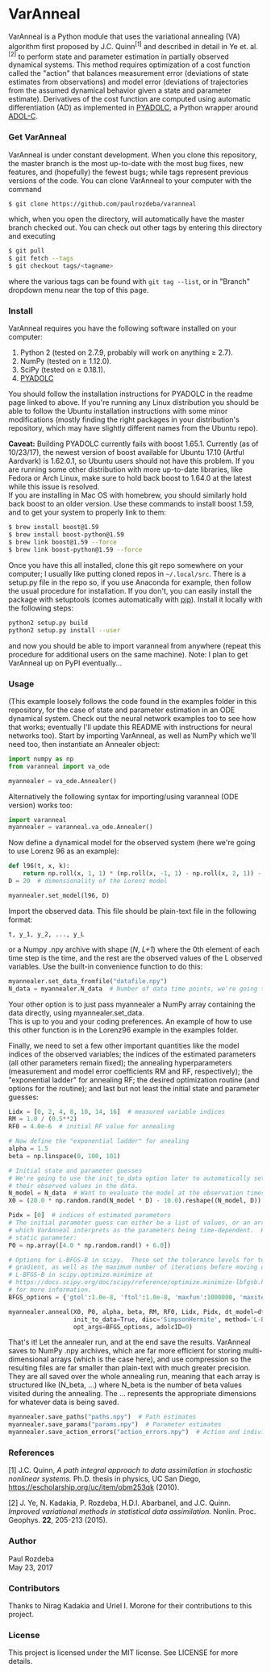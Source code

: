 # VarAnneal
VarAnneal is a Python module that uses the variational annealing (VA) algorithm first proposed by J.C. Quinn<sup>[1]</sup>
and described in detail in Ye et. al.<sup>[2]</sup> to 
perform state and parameter estimation in partially observed dynamical systems.  This method requires optimization 
of a cost function called the "action" that balances measurement error (deviations of state estimates from observations) 
and model error (deviations of trajectories from the assumed dynamical behavior given a state and parameter estimate). 
Derivatives of the cost function are computed using automatic differentiation (AD) as implemented in 
[PYADOLC](https://github.com/b45ch1/pyadolc), a Python wrapper around [ADOL-C](https://projects.coin-or.org/ADOL-C).  

### Get VarAnneal
VarAnneal is under constant development.  When you clone this repository, the master branch is the most up-to-date with the most bug fixes, new features, and (hopefully) the fewest bugs; while tags represent previous versions of the code.  You can clone VarAnneal to your computer with the command
```bash
$ git clone https://github.com/paulrozdeba/varanneal
```
which, when you open the directory, will automatically have the master branch checked out.  You can check out other tags by entering this directory and executing
```bash
$ git pull
$ git fetch --tags
$ git checkout tags/<tagname>
```
where the various tags can be found with `git tag --list`, or in "Branch" dropdown menu near the top of this page.

### Install
VarAnneal requires you have the following software installed on your computer:
1. Python 2 (tested on 2.7.9, probably will work on anything ≥ 2.7).
2. NumPy (tested on ≥ 1.12.0).
3. SciPy (tested on ≥ 0.18.1).
4. [PYADOLC](https://github.com/b45ch1/pyadolc)  

You should follow the installation instructions for PYADOLC in the readme page linked to above.
If you're running any Linux 
distribution you should be able to follow the Ubuntu installation instructions with some minor 
modifications (mostly finding the right packages in your distribution's repository, which may have 
slightly different names from the Ubuntu repo).

**Caveat:** Building PYADOLC currently fails with boost 1.65.1.  Currently (as of 10/23/17), the newest version 
of boost available for Ubuntu 17.10 (Artful Aardvark) is 1.62.0.1, so Ubuntu users should not have this 
problem.  If you are running some other distribution with more up-to-date libraries, like Fedora or 
Arch Linux, make sure to hold back boost to 1.64.0 at the latest while this issue is resolved.  
If you are installing in Mac OS with homebrew, you should similarly hold back boost to 
an older version.  Use these commands to install boost 1.59, and to get your system to properly link to them:
```bash
$ brew install boost@1.59
$ brew install boost-python@1.59
$ brew link boost@1.59 --force
$ brew link boost-python@1.59 --force
```

Once you have this all installed, clone this git repo somewhere on your computer; I usually like putting 
cloned repos in `~/.local/src`.  There is a setup.py file in the repo so, if you use Anaconda for example, 
then follow the usual procedure for installation.  If you don't, you can easily install the package with 
setuptools (comes automatically with [pip](https://pip.pypa.io/en/stable/installing/)). Install it locally 
with the following steps:
```bash
python2 setup.py build
python2 setup.py install --user
```
and now you should be able to import varanneal from anywhere (repeat this procedure for additional users 
on the same machine).  Note: I plan to get VarAnneal up on PyPI eventually...

### Usage
(This example loosely follows the code found in the examples folder in this repository, for the case of 
state and parameter estimation in an ODE dynamical system. Check out the neural network examples too to 
see how that works; eventually I'll update this README with instructions for neural networks too).
Start by importing VarAnneal, as well as NumPy which we'll need too, then instantiate an Annealer object:
```python
import numpy as np
from varanneal import va_ode

myannealer = va_ode.Annealer()
```
Alternatively the following syntax for importing/using varanneal (ODE version) works too:
```python
import varanneal
myannealer = varanneal.va_ode.Annealer()
```
Now define a dynamical model for the observed system (here we're going to use Lorenz 96 as an example):
```python
def l96(t, x, k):
    return np.roll(x, 1, 1) * (np.roll(x, -1, 1) - np.roll(x, 2, 1)) - x + k
D = 20  # dimensionality of the Lorenz model

myannealer.set_model(l96, D)
```
Import the observed data.  This file should be plain-text file in the following format:

`t, y_1, y_2, ..., y_L`

or a Numpy .npy archive with shape (*N*, *L+1*) where the 0th element of each time step is the time, and the rest are 
the observed values of the L observed variables.  Use the built-in convenience function to do this:
```python
myannealer.set_data_fromfile("datafile.npy")
N_data = myannealer.N_data  # Number of data time points, we're going to use this in a bit
```
Your other option is to just pass myannealer a NumPy array containing the data directly, using myannealer.set_data.  
This is up to you and your coding preferences.  An example of how to use this other function is in the Lorenz96 
example in the examples folder.

Finally, we need to set a few other important quantities like the model indices of the observed variables; the 
indices of the estimated parameters (all other parameters remain fixed); the annealing hyperparameters 
(measurement and model error coefficients RM and RF, respectively); the "exponential ladder" for annealing RF; 
the desired optimization routine (and options for the routine); and last but not least the initial state and 
parameter guesses:
```python
Lidx = [0, 2, 4, 8, 10, 14, 16]  # measured variable indices
RM = 1.0 / (0.5**2)
RF0 = 4.0e-6  # initial RF value for annealing

# Now define the "exponential ladder" for anealing
alpha = 1.5
beta = np.linspace(0, 100, 101)

# Initial state and parameter guesses
# We're going to use the init_to_data option later to automatically set the observed variables to 
# their observed values in the data.
N_model = N_data  # Want to evaluate the model at the observation times
X0 = (20.0 * np.random.rand(N_model * D) - 10.0).reshape((N_model, D))

Pidx = [0]  # indices of estimated parameters
# The initial parameter guess can either be a list of values, or an array with N entries of guesses 
# which VarAnneal interprets as the parameters being time-dependent.  Here we're sticking with a 
# static parameter:
P0 = np.array([4.0 * np.random.rand() + 6.0])

# Options for L-BFGS-B in scipy.  These set the tolerance levels for termination in f and its 
# gradient, as well as the maximum number of iterations before moving on.  See the manpage for 
# L-BFGS-B in scipy.optimize.minimize at 
# https://docs.scipy.org/doc/scipy/reference/optimize.minimize-lbfgsb.html#optimize-minimize-lbfgsb 
# for more information.
BFGS_options = {'gtol':1.0e-8, 'ftol':1.0e-8, 'maxfun':1000000, 'maxiter':1000000}

myannealer.anneal(X0, P0, alpha, beta, RM, RF0, Lidx, Pidx, dt_model=dt_model, 
                  init_to_data=True, disc='SimpsonHermite', method='L-BFGS-B', 
                  opt_args=BFGS_options, adolcID=0)
```
That's it!  Let the annealer run, and at the end save the results.  VarAnneal saves to NumPy .npy archives, which 
are far more efficient for storing multi-dimensional arrays (which is the case here), and use compression so the 
resulting files are far smaller than plain-text with much greater precision.  They are all saved over the whole annealing 
run, meaning that each array is structured like (N_beta, ...) where N_beta is the number of beta values visited 
during the annealing.  The ... represents the appropriate dimensions for whatever data is being saved.
```python
myannealer.save_paths("paths.npy")  # Path estimates
myannealer.save_params("params.npy")  # Parameter estimates
myannealer.save_action_errors("action_errors.npy")  # Action and individual error terms
```

### References
[1] J.C. Quinn, *A path integral approach to data assimilation in stochastic nonlinear systems.* Ph.D. 
thesis in physics, UC San Diego, https://escholarship.org/uc/item/obm253qk (2010).

[2] J. Ye, N. Kadakia, P. Rozdeba, H.D.I. Abarbanel, and J.C. Quinn.  *Improved  variational methods in 
statistical data assimilation.*  Nonlin. Proc. Geophys. **22**, 205-213 (2015).

### Author
Paul Rozdeba  
May 23, 2017

### Contributors
Thanks to Nirag Kadakia and Uriel I. Morone for their contributions to this project.

### License
This project is licensed under the MIT license.  See LICENSE for more details.
